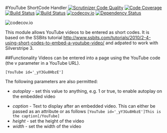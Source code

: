 #YouTube ShortCode Handler
[![Scrutinizer Code Quality](https://scrutinizer-ci.com/g/gordonbanderson/weboftalent-youtube/badges/quality-score.png?b=3.1)](https://scrutinizer-ci.com/g/gordonbanderson/weboftalent-youtube/?branch=3.1)
[![Code Coverage](https://scrutinizer-ci.com/g/gordonbanderson/weboftalent-youtube/badges/coverage.png?b=3.1)](https://scrutinizer-ci.com/g/gordonbanderson/weboftalent-youtube/?branch=3.1)
[![Build Status](https://scrutinizer-ci.com/g/gordonbanderson/weboftalent-youtube/badges/build.png?b=3.1)](https://scrutinizer-ci.com/g/gordonbanderson/weboftalent-youtube/build-status/3.1)
[![Build Status](https://travis-ci.org/gordonbanderson/weboftalent-youtube.svg?branch=3.1)](https://travis-ci.org/gordonbanderson/weboftalent-youtube)
[![codecov.io](https://codecov.io/github/gordonbanderson/weboftalent-youtube/coverage.svg?branch=3.1)](https://codecov.io/github/gordonbanderson/weboftalent-youtube?branch=3.1)
[![Dependency Status](https://www.versioneye.com/php/weboftalent:silverstripe-shortcode-youtube/1.0.1/badge?style=flat)](https://www.versioneye.com/php/weboftalent:silverstripe-shortcode-youtube/1.0.1)

![codecov.io](https://codecov.io/github/gordonbanderson/weboftalent-youtube/branch.svg?branch=3.1)

This module allows YouTube videos to be entered as short codes.  It is based on
the SSBits tutorial
http://www.ssbits.com/tutorials/2010/2-4-using-short-codes-to-embed-a-youtube-video/
and adpated to work with Silverstripe 3.

##Functionality
Videos can be entered into a page using the YouTube code (the v parameter in a YouTube URL).
```
[YouTube id='_yY3Gu8HbzE']
```
The following parameters are also permitted:
* _autoplay_ - set this value to anything, e.g. 1 or true, to enable autoplay on
the embedded video
- _caption_ - Text to display after an embedded video.  This can either be
passed as an attribute or as follows ```[YouTube id='_yY3Gu8HbzE']This is the
caption[/YouTube]```
- _height_ - set the height of the video
- _width_ - set the width of the video
